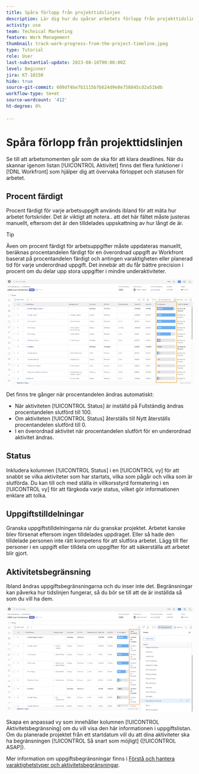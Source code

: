 ```yaml
---
title: Spåra förlopp från projekttidslinjen
description: Lär dig hur du spårar arbetets förlopp från projekttidslinjen i  [!DNL  Workfront] med procent färdigt, status, tilldelningar eller begränsningar.
activity: use
team: Technical Marketing
feature: Work Management
thumbnail: track-work-progress-from-the-project-timeline.jpeg
type: Tutorial
role: User
last-substantial-update: 2023-08-16T00:00:00Z
level: Beginner
jira: KT-10150
hide: true
source-git-commit: 609df4be7b1115b7b624d9e8e758845cd2a51bdb
workflow-type: tm+mt
source-wordcount: '412'
ht-degree: 0%

---
```


# Spåra förlopp från projekttidslinjen

Se till att arbetsmomenten går som de ska för att klara deadlines. När du skannar igenom listan [!UICONTROL Aktivitet] finns det flera funktioner i [!DNL  Workfront] som hjälper dig att övervaka förloppet och statusen för arbetet.

## Procent färdigt

Procent färdigt för varje arbetsuppgift används ibland för att mäta hur arbetet fortskrider. Det är viktigt att notera.. att det här fältet måste justeras manuellt, eftersom det är den tilldelades uppskattning av hur långt de är.

>[!TIP]
>
>Även om procent färdigt för arbetsuppgifter måste uppdateras manuellt, beräknas procentandelen färdigt för en överordnad uppgift av Workfront baserat på procentandelen färdigt och antingen varaktigheten eller planerad tid för varje underordnad uppgift. Det innebär att du får bättre precision i procent om du delar upp stora uppgifter i mindre underaktiviteter.


![Projektuppgiftslista med kolumnen [!UICONTROL Procent färdigt]](assets/planner-fund-task-percent-complete.png)

Det finns tre gånger när procentandelen ändras automatiskt:

* När aktiviteten [!UICONTROL Status] är inställd på Fullständig ändras procentandelen slutförd till 100.
* Om aktiviteten [!UICONTROL Status] återställs till Nytt återställs procentandelen slutförd till 0.
* I en överordnad aktivitet när procentandelen slutfört för en underordnad aktivitet ändras.

## Status

Inkludera kolumnen [!UICONTROL Status] i en [!UICONTROL vy] för att snabbt se vilka aktiviteter som har startats, vilka som pågår och vilka som är slutförda. Du kan till och med ställa in villkorsstyrd formatering i en [!UICONTROL vy] för att färgkoda varje status, vilket gör informationen enklare att tolka.

## Uppgiftstilldelningar

Granska uppgiftstilldelningarna när du granskar projektet. Arbetet kanske blev försenat eftersom ingen tilldelades uppdraget. Eller så hade den tilldelade personen inte rätt kompetens för att slutföra arbetet. Lägg till fler personer i en uppgift eller tilldela om uppgifter för att säkerställa att arbetet blir gjort.

## Aktivitetsbegränsning

Ibland ändras uppgiftsbegränsningarna och du inser inte det. Begränsningar kan påverka hur tidslinjen fungerar, så du bör se till att de är inställda så som du vill ha dem.

![Projektuppgiftslista med aktivitetsbegränsningskolumn](assets/planner-fund-task-constraint.png)

Skapa en anpassad vy som innehåller kolumnen [!UICONTROL Aktivitetsbegränsning] om du vill visa den här informationen i uppgiftslistan. Om du planerade projektet från ett startdatum vill du att dina aktiviteter ska ha begränsningen [!UICONTROL Så snart som möjligt] ([!UICONTROL ASAP]).

Mer information om uppgiftsbegränsningar finns i [Förstå och hantera varaktighetstyper och aktivitetsbegränsningar](https://experienceleague.adobe.com/docs/workfront-learn/tutorials-workfront/manage-work/intermediate-projects/understand-and-manage-duration-types-and-task-constraints.html).
